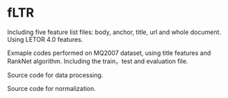 # fLTR
Including five feature list files: body, anchor, title, url and whole document. Using LETOR 4.0 features. 

Exmaple codes performed on MQ2007 dataset, using title features and RankNet algorithm. Including the train，test and evaluation file.

Source code for data processing.

Source code for normalization.


